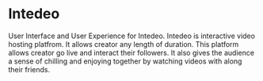 # Intedeo
User Interface and User Experience for Intedeo. 
Intedeo is interactive video hosting platfrom. It allows creator any length of duration. This platform allows creator go live and interact  their followers. It also gives the audience a sense of chilling and enjoying together by watching videos with along their friends.
